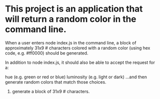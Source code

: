 # This project is an application that will return a random color in the command line.

When a user enters node index.js in the command line, a block of approximately 31x9 # characters colored with a random color (using hex code, e.g. #ff0000) should be generated.

In addition to node index.js, it should also be able to accept the request for a:

hue (e.g. green or red or blue)
luminosity (e.g. light or dark)
...and then generate random colors that match those choices.

1. generate a block of 31x9 # characters.
